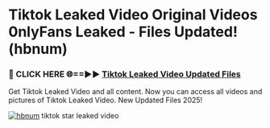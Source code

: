 # Tiktok Leaked Video Original Videos 0nlyFans Leaked - Files Updated! (hbnum)

<h3>🔴 CLICK HERE 🌐==►► <a href="https://tinyurl.com/x26r9saj" rel="nofollow">Tiktok Leaked Video Updated Files</a></h3>

Get Tiktok Leaked Video and all content. Now you can access all videos and pictures of Tiktok Leaked Video. New Updated Files 2025!

[![hbnum](https://i.imgur.com/LkgZPqh.gif)](https://tinyurl.com/x26r9saj)
tiktok star leaked video